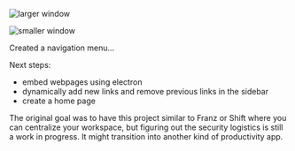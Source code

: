 ![larger window](assets/large.png)

![smaller window](assets/small.png)

Created a navigation menu...

Next steps:
- embed webpages using electron
- dynamically add new links and remove previous links in the sidebar
- create a home page

The original goal was to have this project similar to Franz or Shift where you can centralize your workspace, but figuring out the security logistics is still a work in progress. It might transition into another kind of productivity app. 

